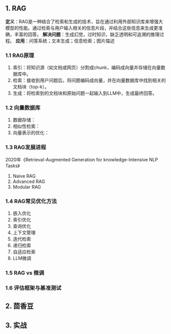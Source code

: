 ## 1. RAG
**定义**：RAG是一种结合了检索和生成的技术，旨在通过利用外部知识库来增强大模型的性能。通过检索与用户输入相关的信息片段，并结合这些信息来生成更准确，丰富的回答。
**解决问题**：生成幻觉，过时知识，缺乏透明和可追溯的推理过程。
**应用**：问答系统；文本生成；信息检索；图片描述

### 1.1 RAG原理
1. 索引：将知识源（如文档或网页）分割成chunk，编码成向量并存储在向量数据库中。
2. 检索：接收到用户问题后，将问题编码成向量，并在向量数据库中找到相关的文档块（top-k）。
3. 生成：将检索到的文档块和原始问题一起输入到LLM中，生成最终回答。

### 1.2 向量数据库
1. 数据存储：
2. 相似性检索：
3. 向量表示的优化：

### 1.3 RAG发展进程
2020年《Retrieval-Augmented Generation for knowledge-Intensive NLP Tasks》
1. Naive RAG
2. Advanced RAG
3. Modular RAG

### 1.4 RAG常见优化方法
1. 嵌入优化
2. 索引优化
3. 查询优化
4. 上下文管理
5. 迭代检索
6. 递归检索
7. 自适应检索
8. LLM微调

### 1.5 RAG vs 微调

### 1.6 评估框架与基准测试


## 2. 茴香豆

## 3. 实战